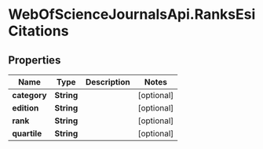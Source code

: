 # WebOfScienceJournalsApi.RanksEsiCitations

## Properties

Name | Type | Description | Notes
------------ | ------------- | ------------- | -------------
**category** | **String** |  | [optional] 
**edition** | **String** |  | [optional] 
**rank** | **String** |  | [optional] 
**quartile** | **String** |  | [optional] 


